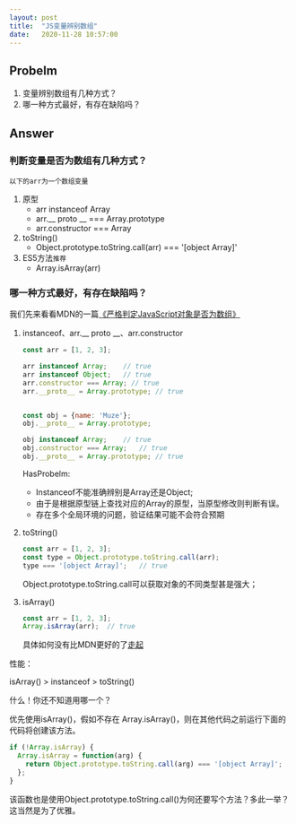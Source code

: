 ```yaml
---
layout: post
title:  "JS变量辨别数组"
date:   2020-11-28 10:57:00
---
```


## Probelm

1. 变量辨别数组有几种方式？
2. 哪一种方式最好，有存在缺陷吗？

## Answer

### 判断变量是否为数组有几种方式？

`以下的arr为一个数组变量`

1. 原型
   * arr instanceof Array
   * arr.__ proto __ === Array.prototype
   * arr.constructor === Array
2. toString()
   * Object.prototype.toString.call(arr) === '[object Array]'
3. ES5方法`推荐`
   * Array.isArray(arr)

### 哪一种方式最好，有存在缺陷吗？

我们先来看看MDN的一篇[《严格判定JavaScript对象是否为数组》](http://web.mit.edu/jwalden/www/isArray.html)

1. instanceof、arr.__ proto __、arr.constructor

   ```javascript
   const arr = [1, 2, 3];
   
   arr instanceof Array;	// true
   arr instanceof Object;	// true
   arr.constructor === Array; // true
   arr.__proto__ = Array.prototype;	// true
   
   
   const obj = {name: 'Muze'};
   obj.__proto__ = Array.prototype;
   
   obj instanceof Array;	// true
   obj.constructor === Array;	// true
   obj.__proto__ = Array.prototype;	// true
   ```

   HasProbelm: 

   * Instanceof不能准确辨别是Array还是Object; 
   * 由于是根据原型链上查找对应的Array的原型，当原型修改则判断有误。
   * 存在多个全局环境的问题，验证结果可能不会符合预期

2. toString()

   ```javascript
   const arr = [1, 2, 3];
   const type = Object.prototype.toString.call(arr);
   type === '[object Array]';	// true
   ```

   Object.prototype.toString.call可以获取对象的不同类型甚是强大；

3. isArray()

   ```javascript
   const arr = [1, 2, 3];
   Array.isArray(arr);	// true
   ```

   具体如何没有比MDN更好的了[走起](https://developer.mozilla.org/zh-CN/docs/Web/JavaScript/Reference/Global_Objects/Array/isArray)

性能：

isArray() > instanceof > toString()

什么！你还不知道用哪一个？

优先使用isArray()，假如不存在 Array.isArray()，则在其他代码之前运行下面的代码将创建该方法。

```javascript
if (!Array.isArray) {
  Array.isArray = function(arg) {
    return Object.prototype.toString.call(arg) === '[object Array]';
  };
}
```

该函数也是使用Object.prototype.toString.call()为何还要写个方法？多此一举？这当然是为了优雅。